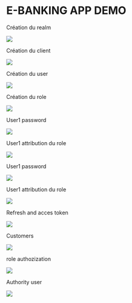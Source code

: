 <h1>E-BANKING APP DEMO</h1>

<p>Création du realm</p>
<img src="images/real_creation.png">

<p>Création du client</p>
<img src="images/clientskeycloak.png">

<p>Création du user</p>
<img src="images/userskeycloak.png">
<p>Création du role</p>
<img src="images/rolekeycloak.png">

<p>User1 password</p>
<img src="images/password_user1.png">

<p>User1 attribution du role </p>
<img src="images/roleuser1.png">

<p>User1  password</p>
<img src="images/password_user2.png">
<p>User1 attribution du role</p>
<img src="images/role_user2.png">

<p>Refresh and acces token</p>
<img src="images/Refresh_acces.png">
<p>Customers</p>
<img src="images/customer.png">
<p>role authozization</p>
<img src="images/roleauthorization.png">

<p>Authority user</p>
<img src="images/Authority_user.png">